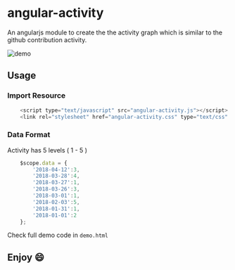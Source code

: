 # angular-activity
An angularjs module to create the the activity graph which is similar to the github contribution activity.

![demo](https://mskimizd.github.io/2018/04/12/angular-activity/angular-activity.jpg)

## Usage

### Import Resource

```javascript
    <script type="text/javascript" src="angular-activity.js"></script>
    <link rel="stylesheet" href="angular-activity.css" type="text/css" />
```

### Data Format

Activity has 5 levels ( 1 - 5 )

```javascript
    $scope.data = {
        '2018-04-12':3,
        '2018-03-28':4,
        '2018-03-27':1,
        '2018-03-26':3,
        '2018-03-01':1,
        '2018-02-03':5,
        '2018-01-31':1,
        '2018-01-01':2
    };
```

Check full demo code in `demo.html`

## Enjoy :smile:
